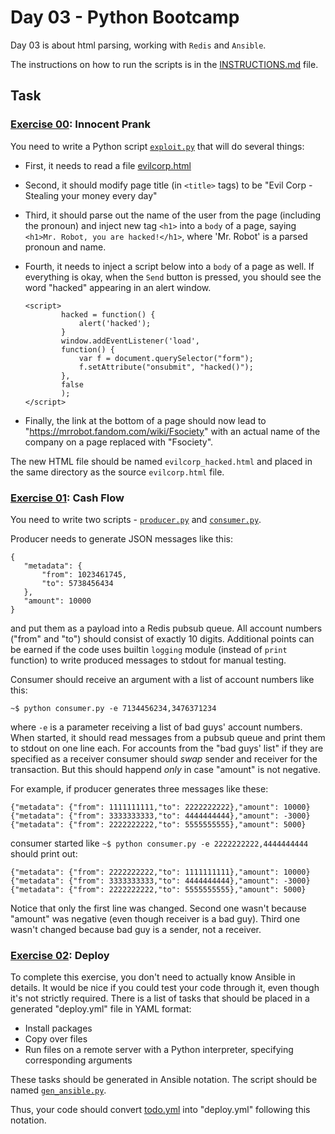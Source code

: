 # Day 03 - Python Bootcamp

Day 03 is about html parsing, working with `Redis` and `Ansible`.

The instructions on how to run the scripts is in the [INSTRUCTIONS.md](INSTRUCTIONS.md) file.

## Task

### [Exercise 00](EX00/exploit.py): Innocent Prank

You need to write a Python script [`exploit.py`](EX00/exploit.py) that will do several things:

- First, it needs to read a file [evilcorp.html](evilcorp.html)
- Second, it should modify page title (in `<title>` tags) to be "Evil Corp - Stealing your money every day"
- Third, it should parse out the name of the user from the page (including the pronoun) and inject new tag `<h1>`
  into a `body` of a page, saying `<h1>Mr. Robot, you are hacked!</h1>`, where 'Mr. Robot' is a parsed pronoun
  and name.
- Fourth, it needs to inject a script below into a `body` of a page as well. If everything is okay, when
  the `Send` button is pressed, you should see the word "hacked" appearing in an alert window.

    ```
    <script>
            hacked = function() {
                alert('hacked');
            }
            window.addEventListener('load', 
            function() { 
                var f = document.querySelector("form");
                f.setAttribute("onsubmit", "hacked()");
            },
            false
            );
    </script>
    ```

- Finally, the link at the bottom of a page should now lead to "https://mrrobot.fandom.com/wiki/Fsociety" with 
  an actual name of the company on a page replaced with "Fsociety".

The new HTML file should be named `evilcorp_hacked.html` and placed in the same directory as the source
`evilcorp.html` file.

### [Exercise 01](EX01/): Cash Flow

You need to write two scripts - [`producer.py`](EX01/producer.py) and [`consumer.py`](EX01/consumer.py).

Producer needs to generate JSON messages like this:

```
{
   "metadata": {
       "from": 1023461745,
       "to": 5738456434
   },
   "amount": 10000
}
```

and put them as a payload into a Redis pubsub queue. All account numbers ("from" and "to") should 
consist of exactly 10 digits. Additional points can be earned if the code uses builtin `logging`
module (instead of `print` function) to write produced messages to stdout for manual testing.

Consumer should receive an argument with a list of account numbers like this:

`~$ python consumer.py -e 7134456234,3476371234`

where `-e` is a parameter receiving a list of bad guys' account numbers. When started, it should read
messages from a pubsub queue and print them to stdout on one line each. For accounts from the 
"bad guys' list" if they are specified as a receiver consumer should *swap* sender and receiver for
the transaction. But this should happend *only* in case "amount" is not negative.

For example, if producer generates three messages like these:

```
{"metadata": {"from": 1111111111,"to": 2222222222},"amount": 10000}
{"metadata": {"from": 3333333333,"to": 4444444444},"amount": -3000}
{"metadata": {"from": 2222222222,"to": 5555555555},"amount": 5000}
```

consumer started like `~$ python consumer.py -e 2222222222,4444444444` should print out:

```
{"metadata": {"from": 2222222222,"to": 1111111111},"amount": 10000}
{"metadata": {"from": 3333333333,"to": 4444444444},"amount": -3000}
{"metadata": {"from": 2222222222,"to": 5555555555},"amount": 5000}
```

Notice that only the first line was changed. Second one wasn't because "amount" was negative (even
though receiver is a bad guy). Third one wasn't changed because bad guy is a sender, not a receiver.

### [Exercise 02](EX02/gen_ansible.py): Deploy

To complete this exercise, you don't need to actually know Ansible in details. It would be nice if you could test your code through it, even though it's not strictly required. There is a list of tasks that should be placed in a generated "deploy.yml" file in YAML format:

- Install packages
- Copy over files
- Run files on a remote server with a Python interpreter, specifying corresponding arguments

These tasks should be generated in Ansible notation. The script should be named [`gen_ansible.py`](EX02/gen_ansible.py).

Thus, your code should convert [todo.yml](todo.yml) into "deploy.yml" following this notation.
